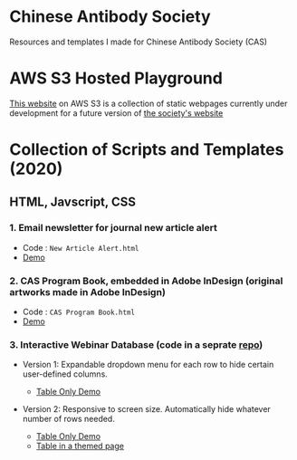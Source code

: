 # Chinese Antibody Society
Resources and templates I made for Chinese Antibody Society (CAS)

# AWS S3 Hosted Playground 

[This website](http://chineseantibody-dev.org/) on AWS S3 is a collection of static webpages currently under development for a future version of [the society's website](https://chineseantibody.org/)

# Collection of Scripts and Templates (2020)

## HTML, Javscript, CSS

### 1. Email newsletter for journal new article alert

 - Code : `New Article Alert.html`
 - [Demo](https://xinyu-dev.github.io/cas/New%20Article%20Alert.html)

### 2. CAS Program Book, embedded in Adobe InDesign (original artworks made in Adobe InDesign)

 - Code : `CAS Program Book.html`
 - [Demo](https://xinyu-dev.github.io/cas//CAS%20Program%20Book.html)

### 3. Interactive Webinar Database (code in a seprate [repo](https://github.com/xinyu-dev/interactive-datatable))
 - Version 1: Expandable dropdown menu for each row to hide certain user-defined columns.
   - [Table Only Demo](https://xinyu-dev.github.io/interactive-datatable/webinar_v1.html)

 - Version 2: Responsive to screen size. Automatically hide whatever number of rows needed. 
   - [Table Only Demo](https://xinyu-dev.github.io/interactive-datatable/webinar_v2.html) 
   - [Table in a themed page](http://chineseantibody-dev.org/webinar-test.html)
         
      
